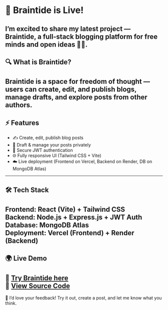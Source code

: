 # 🚀 Braintide is Live!
I’m excited to share my latest project — **Braintide**, a full‑stack blogging platform for free minds and open ideas 🌊🧠.
---
## 🔍 What is Braintide?
Braintide is a space for **freedom of thought** — users can create, edit, and publish blogs, manage drafts, and explore posts from other authors.
---
## ⚡ Features
- ✍️ Create, edit, publish blog posts  
- 📝 Draft & manage your posts privately  
- 🔐 Secure JWT authentication  
- 🌐 Fully responsive UI (Tailwind CSS + Vite)  
- ☁️ Live deployment (Frontend on Vercel, Backend on Render, DB on MongoDB Atlas)  
---
## 🛠 Tech Stack
**Frontend:** React (Vite) + Tailwind CSS  
**Backend:** Node.js + Express.js + JWT Auth  
**Database:** MongoDB Atlas  
**Deployment:** Vercel (Frontend) + Render (Backend)
---
## 🌍 Live Demo
🔗 **[Try Braintide here](https://your-vercel-link.vercel.app)**  
📂 **[View Source Code](https://github.com/yourusername)**  
---
💭 I’d love your feedback! Try it out, create a post, and let me know what you think.
